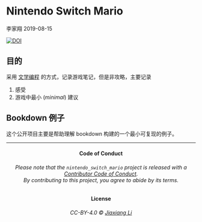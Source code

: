 Nintendo Switch Mario
================
李家翔
2019-08-15

<!-- README.md is generated from README.Rmd. Please edit that file -->

<!-- badges: start -->

[![DOI](https://zenodo.org/badge/180167580.svg)](https://zenodo.org/badge/latestdoi/180167580)
<!-- badges: end -->

## 目的

采用 [文学编程](https://jiaxiangbu.github.io/learn_rmd/literate-prog.html)
的方式，记录游戏笔记，但是非攻略，主要记录

1.  感受
2.  游戏中最小 (*minimal*) 建议

## Bookdown 例子

这个公开项目主要是帮助理解 bookdown 构建的一个最小可复现的例子。

-----

<h4 align="center">

**Code of Conduct**

</h4>

<h6 align="center">

Please note that the `nintendo_switch_mario` project is released with a
[Contributor Code of Conduct](.github/CODE_OF_CONDUCT.md).<br>By
contributing to this project, you agree to abide by its terms.

</h6>

<h4 align="center">

**License**

</h4>

<h6 align="center">

CC-BY-4.0 © [Jiaxiang Li](LICENSE.md)

</h6>
